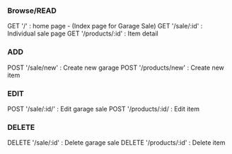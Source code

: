 ### Browse/READ
GET '/' : home page - (Index page for Garage Sale)
GET '/sale/:id' : Individual sale page
GET '/products/:id' : Item detail

### ADD 
POST '/sale/new' : Create new garage
POST '/products/new' : Create new item

### EDIT
POST '/sale/:id/' : Edit garage sale
POST '/products/:id/ : Edit item

### DELETE
DELETE '/sale/:id' : Delete garage sale
DELETE '/products/:id' : Delete item 
